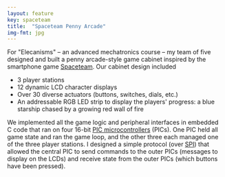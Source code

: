 ```yaml
---
layout: feature
key: spaceteam
title:  "Spaceteam Penny Arcade"
img-fmt: jpg
---
```

For "Elecanisms" – an advanced mechatronics course – my team of five designed and built a penny arcade-style game cabinet inspired by the smartphone game [Spaceteam](https://spaceteam.ca). Our cabinet design included

- 3 player stations
- 12 dynamic LCD character displays
- Over 30 diverse actuators (buttons, switches, dials, etc.)
- An addressable RGB LED strip to display the players' progress: a blue starship chased by a growing red wall of fire

We implemented all the game logic and peripheral interfaces in embedded C code that ran on four 16-bit [PIC microcontrollers](https://en.wikipedia.org/wiki/PIC_microcontroller) (PICs). One PIC held all game state and ran the game loop, and the other three each managed one of the three player stations. I designed a simple protocol (over [SPI](https://en.wikipedia.org/wiki/Serial_Peripheral_Interface)) that allowed the central PIC to send commands to the outer PICs (messages to display on the LCDs) and receive state from the outer PICs (which buttons have been pressed).

